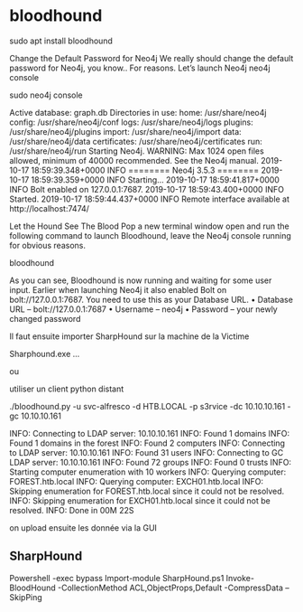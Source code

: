 # bloodhound
sudo apt install bloodhound


Change the Default Password for Neo4j
We really should change the default password for Neo4j, you know.. For reasons.
Let’s launch Neo4j
neo4j console


sudo neo4j console

Active database: graph.db
Directories in use:
  home:         /usr/share/neo4j
  config:       /usr/share/neo4j/conf
  logs:         /usr/share/neo4j/logs
  plugins:      /usr/share/neo4j/plugins
  import:       /usr/share/neo4j/import
  data:         /usr/share/neo4j/data
  certificates: /usr/share/neo4j/certificates
  run:          /usr/share/neo4j/run
Starting Neo4j.
WARNING: Max 1024 open files allowed, minimum of 40000 recommended. See the Neo4j manual.
2019-10-17 18:59:39.348+0000 INFO  ======== Neo4j 3.5.3 ========
2019-10-17 18:59:39.359+0000 INFO  Starting...
2019-10-17 18:59:41.817+0000 INFO  Bolt enabled on 127.0.0.1:7687.
2019-10-17 18:59:43.400+0000 INFO  Started.
2019-10-17 18:59:44.437+0000 INFO  Remote interface available at http://localhost:7474/



Let the Hound See The Blood
Pop a new terminal window open and run the following command to  launch Bloodhound, leave the Neo4j console running for obvious reasons.

bloodhound

As you can see, Bloodhound is now running and waiting for some user  input. Earlier when launching Neo4j it also enabled Bolt on  bolt://127.0.0.1:7687. You need to use this as your Database URL.
• Database URL – bolt://127.0.0.1:7687
• Username – neo4j
• Password – your newly changed password



Il faut ensuite importer SharpHound sur la machine de la Victime

Sharphound.exe ...

ou 

utiliser un client python distant

./bloodhound.py -u svc-alfresco -d HTB.LOCAL -p s3rvice -dc 10.10.10.161 -gc 10.10.10.161
 
 INFO: Connecting to LDAP server: 10.10.10.161
INFO: Found 1 domains
INFO: Found 1 domains in the forest
INFO: Found 2 computers
INFO: Connecting to LDAP server: 10.10.10.161
INFO: Found 31 users
INFO: Connecting to GC LDAP server: 10.10.10.161
INFO: Found 72 groups
INFO: Found 0 trusts
INFO: Starting computer enumeration with 10 workers
INFO: Querying computer: FOREST.htb.local
INFO: Querying computer: EXCH01.htb.local
INFO: Skipping enumeration for FOREST.htb.local since it could not be resolved.
INFO: Skipping enumeration for EXCH01.htb.local since it could not be resolved.
INFO: Done in 00M 22S

 
 
on upload ensuite les donnée via la GUI



## SharpHound

Powershell -exec bypass
Import-module SharpHound.ps1
Invoke-BloodHound -CollectionMethod ACL,ObjectProps,Default -CompressData –SkipPing

